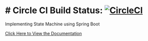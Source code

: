 # # Circle CI Build Status: [![CircleCI](https://circleci.com/gh/crpdev/spring-statemachine.svg?style=svg)](https://circleci.com/gh/crpdev/spring-statemachine)

Implementing State Machine using Spring Boot

[Click Here to View the Documentation](https://www.notion.so/Spring-Boot-State-Machine-7603d5c696de448b920227b140bb186f)
